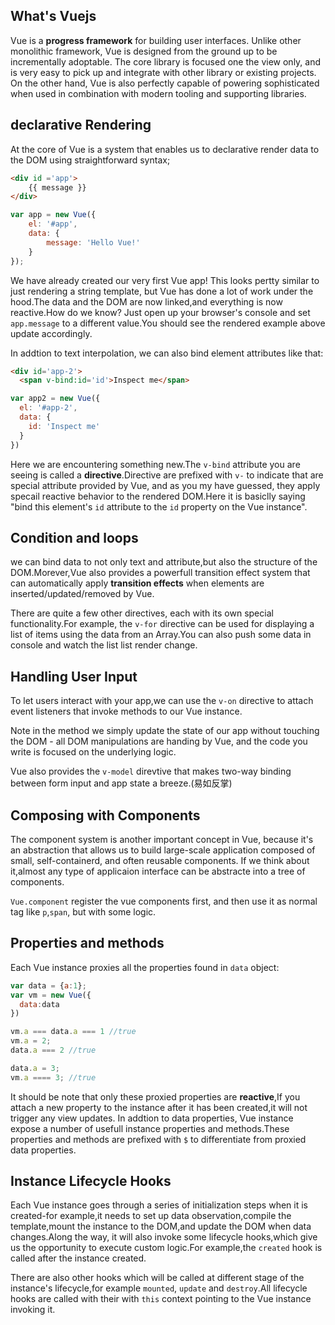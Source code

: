 ## What's Vuejs
Vue is a **progress framework** for building user interfaces. Unlike other monolithic framework, Vue is designed from the ground up to be incrementally adoptable. The core library is focused one the view only, and is very easy to pick up and integrate with other library or existing projects. On the other hand, Vue is also perfectly capable of powering sophisticated when used in combination with modern tooling and supporting libraries.
## declarative Rendering
At the core of Vue is a system that enables us to declarative render data to the DOM using straightforward syntax;

```html
<div id ='app'>
    {{ message }}
</div>
```

```js
var app = new Vue({
    el: '#app',
    data: {
        message: 'Hello Vue!'
    }
});
```
We have already created our very first Vue app! This looks pertty similar to just rendering a string template, but Vue has done a lot of work under the hood.The data and the DOM are now linked,and everything is now reactive.How do we know? Just open up your browser's console and set `app.message` to a different value.You should see the rendered example above update accordingly.

In addtion to text interpolation, we can also bind element attributes like that:

```html
<div id='app-2'>
  <span v-bind:id='id'>Inspect me</span>
```
```js
var app2 = new Vue({
  el: '#app-2',
  data: {
    id: 'Inspect me'
  }
})
```
Here we are encountering something new.The `v-bind` attribute you are seeing is called a **directive**.Directive are prefixed with `v-` to indicate that are special attribute provided by Vue, and as you my have guessed, they apply specail reactive behavior to the rendered DOM.Here it is basiclly saying "bind this element's `id` attribute to the `id` property on the Vue instance".

## Condition and loops
we can bind data to not only text and attribute,but also the structure of the DOM.Morever,Vue also provides a powerfull transition effect system that can automatically apply **transition effects** when elements are inserted/updated/removed by Vue.

There are quite a few other directives, each with its own special functionality.For example, the `v-for` directive can be used for displaying a list of items using the data from an Array.You can also push some data in console and watch the list list render change.

## Handling User Input
To let users interact with your app,we can use the `v-on` directive to attach event listeners that invoke methods to our Vue instance.

Note in the method we simply update the state of our app without touching the DOM - all DOM manipulations are handing by Vue, and the code you write is focused on the underlying logic.

Vue also provides the `v-model` direvtive that makes two-way binding between form input and app state a breeze.(易如反掌)

## Composing with Components

The component system is another important concept in Vue, because it's an abstraction that allows us to build large-scale application composed of small, self-containerd, and often reusable components. If we think about it,almost any type of applicaion interface can be abstracte into a tree of components.

`Vue.component` register the vue components first, and then use it as normal tag like `p`,`span`, but with some logic.

## Properties and methods
Each Vue instance proxies all the properties found in `data` object:

```js
var data = {a:1};
var vm = new Vue({
  data:data
})

vm.a === data.a === 1 //true
vm.a = 2;
data.a === 2 //true

data.a = 3;
vm.a ==== 3; //true
```
It should be note that only these proxied properties are **reactive**,If you attach a new property to the instance after it has been created,it will not trigger any view updates.
In addtion to data properties, Vue instance expose a number of usefull instance properties and methods.These properties and methods are prefixed with `$` to differentiate from proxied data properties.

## Instance Lifecycle Hooks

Each Vue instance goes through a series of initialization steps when it is created-for example,it needs to set up data observation,compile the template,mount the instance to the DOM,and update the DOM when data changes.Along the way, it will also invoke some lifecycle hooks,which give us the opportunity to execute custom logic.For example,the `created` hook is called after the instance created.

There are also other hooks which will be called at different stage of the instance's lifecycle,for example `mounted`, `update` and `destroy`.All lifecycle hooks are called with their with `this` context pointing to the Vue instance invoking it.
